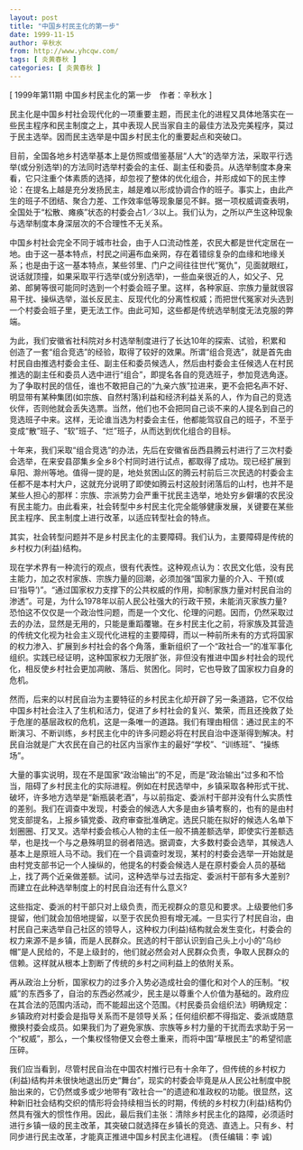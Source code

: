 ```yaml
---
layout: post
title: "中国乡村民主化的第一步"
date: 1999-11-15
author: 辛秋水
from: http://www.yhcqw.com/
tags: [ 炎黄春秋 ]
categories: [ 炎黄春秋 ]
---
```



[ 1999年第11期 中国乡村民主化的第一步　作者：辛秋水 ]


民主化是中国乡村社会现代化的一项重要主题，而民主化的进程又具体地落实在一些民主程序和民主制度之上，其中表现人民当家自主的最佳方法及完美程序，莫过于民主选举。因而民主选举是中国乡村民主化的重要起点和突破口。


目前，全国各地乡村选举基本上是仿照或借鉴基层“人大”的选举方法，采取平行选举(或分别选举)的方法同时选举村委会的主任、副主任和委员。从选举制度本身来看，它只注重个体素质的选择，却忽视了整体的优化组合，并形成如下的民主悖论：在提名上越是充分发扬民主，越是难以形成协调合作的班子。事实上，由此产生的班子不团结、聚合力差、工作效率低等现象屡见不鲜。据一项权威调查表明，全国处于“松散、瘫痪”状态的村委会占1／3以上。我们认为，之所以产生这种现象与选举制度本身深层次的不合理性不无关系。


中国乡村社会完全不同于城市社会，由于人口流动性差，农民大都是世代定居在一地。由于这一基本特点，村民之间遍布血亲网，存在着错综复杂的血缘和地缘关系；也是由于这一基本特点，某些邻里、门户之间往往世代“冤仇”，见面就眼红，说话就顶撞，如果采取平行选举(或分别选举)，一些血亲很近的人，如父子、兄弟、郎舅等很可能同时选到一个村委会班子里。这样，各种家庭、宗族力量就很容易干扰、操纵选举，滋长反民主、反现代化的分离性权威；而把世代冤家对头选到一个村委会班子里，更无法工作。由此可知，这些都是传统选举制度无法克服的弊端。


为此，我们安徽省社科院对乡村选举制度进行了长达10年的探索、试验，积累和创造了一套“组合竞选”的经验，取得了较好的效果。所谓“组合竞选”，就是首先由村民自由推选村委会主任、副主任和委员候选人，然后由村委会主任候选人在村民推选的副主任和委员人选中进行“组合”，即提名各自的竞选班子，参加竞选角逐。为了争取村民的信任，谁也不敢把自己的“九亲六族”拉进来，更不会把名声不好、明显带有某种集团(如宗族、自然村落)利益和经济利益关系的人，作为自己的竞选伙伴，否则他就会丢失选票。当然，他们也不会把同自己谈不来的人提名到自己的竞选班子中来。这样，无论谁当选为村委会主任，他都能驾驭自己的班子，不至于变成“散”班子、“软”班子、“烂”班子，从而达到优化组合的目标。


十年来，我们采取“组合竞选”的办法，先后在安徽省岳西县腾云村进行了三次村委会选举，在来安县邵集乡全乡8个村同时进行试点，都取得了成功。现已经扩展到阜阳、滁州等地。值得一提的是，地处贫困山区的腾云村前后三次民选的村委会主任都不是本村大户，这就充分说明了即使如腾云村这般封闭落后的山村，也并不是某些人担心的那样：宗族、宗派势力会严重干扰民主选举，地处穷乡僻壤的农民没有民主能力。由此看来，社会转型中乡村民主化完全能够健康发展，关键要在某些民主程序、民主制度上进行改革，以适应转型社会的特点。

其实，社会转型问题并不是乡村民主化的主要障碍。我们认为，主要障碍是传统的乡村权力(利益)结构。


现在学术界有一种流行的观点，很有代表性。这种观点认为：农民文化低，没有民主能力，加之农村家族、宗族力量的回潮，必须加强“国家力量的介入、干预(或曰‘指导’)”。“通过国家权力支撑下的公共权威的作用，抑制家族力量对村民自治的渗透”。可是，为什么1978年以前人民公社强大的行政干预，未能消灭家族力量?恐怕这不仅仅是一个政治性问题，而是一个文化、伦理的问题。因而，仍然采取过去的办法，显然是无用的，只能是重蹈覆辙。在乡村民主化之前，将家族及其营造的传统文化视为社会主义现代化进程的主要障碍，而以一种前所未有的方式将国家的权力渗入、扩展到乡村社会的各个角落，重新组织了一个“政社合一”的准军事化组织。实践已经证明，这种国家权力无限扩张，非但没有推进中国乡村社会的现代化，相反使乡村社会更加凋敝、落后、贫困化。同时，它也导致了国家权力自身的危机。


然而，后来的以村民自治为主要特征的乡村民主化却开辟了另一条道路，它不仅给中国乡村社会注入了生机和活力，促进了乡村社会的复兴、繁荣，而且还挽救了处于危崖的基层政权的危机，这是一条唯一的道路。我们有理由相信：通过民主的不断演习、不断训练，乡村民主化中的许多问题必将在村民自治中逐渐得到解决。村民自治就是广大农民在自己的社区内当家作主的最好“学校”、“训练班”、“操练场”。


大量的事实说明，现在不是国家“政治输出”的不足，而是“政治输出”过多和不恰当，阻碍了乡村民主化的实际进程。例如在村民选举中，乡镇采取各种形式干扰、破坏，许多地方选举是“新瓶装老酒”，与以前指定、委派村干部并没有什么实质性的差别。我们在调查中发现，村委会的候选人大多是由乡镇考察的，也有的是由村党支部提名，上报乡镇党委、政府审查批准确定。选民只能在拟好的候选人名单下划圈圈、打叉叉。选举村委会核心人物的主任一般不搞差额选举，即使实行差额选举，也是找一个与之悬殊明显的弱者陪选。据调查，大多数村委会选举，其候选人基本上是原班人马不动。我们在一个县调查时发现，某村的村委会选举一开始就是由村党支部书记一个人操纵的，他提名的村委会候选人是在原村委会人员的基础上，找了两个近亲做差额。试问，这种选举与过去指定、委派村干部有多大差别?而建立在此种选举制度上的村民自治还有什么意义?


这些指定、委派的村干部只对上级负责，而无视群众的意见和要求。上级要他们多提留，他们就会加倍地提留，以至于农民负担有增无减。一旦实行了村民自治，由村民自己来选举自己社区的领导人，这种权力(利益)结构就会发生变化，村委会的权力来源不是乡镇，而是人民群众。民选的村干部认识到自己头上小小的“乌纱帽”是人民给的，不是上级封的，他们就必然会对人民群众负责，争取人民群众的信赖。这样就从根本上割断了传统的乡村之间利益上的依附关系。


再从政治上分析，国家权力的过多介入势必造成社会的僵化和对个人的压制。“权威”的东西多了，自治的东西必然减少，民主是以尊重个人价值为基础的。政府应在其合法的范围内活动，而不能超出这个范围。《村民委员会组织法》明确规定：乡镇政府对村委会是指导关系而不是领导关系；任何组织都不得指定、委派或随意撤换村委会成员。如果我们为了避免家族、宗族等乡村力量的干扰而去求助于另一个“权威”，那么，一个集权怪物便又会卷土重来，而将中国“草根民主”的希望彻底压碎。


我们应当看到，尽管村民自治在中国农村推行已有十余年了，但传统的乡村权力(利益)结构并未很快地退出历史“舞台”，现实的村委会毕竟是从人民公社制度中脱胎出来的，它仍然或多或少地带有“政社合一”的遗迹和准政权的功能。很显然，这种新旧社会结构交织的情形将会持续相当长的时期，传统的乡村权力(利益)结构仍然具有强大的惯性作用。因此，最后我们主张：清除乡村民主化的路障，必须适时进行乡镇一级的民主改革，其突破口就选择在乡镇长的竞选、直选上。只有乡、村同步进行民主改革，才能真正推进中国乡村民主化进程。 
(责任编辑：李 诚)



